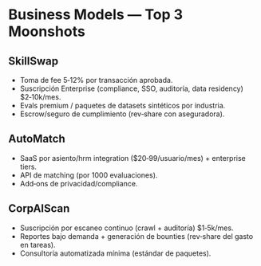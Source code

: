 # Business Models — Top 3 Moonshots

## SkillSwap
- Toma de fee 5‑12% por transacción aprobada.
- Suscripción Enterprise (compliance, SSO, auditoría, data residency) $2‑10k/mes.
- Evals premium / paquetes de datasets sintéticos por industria.
- Escrow/seguro de cumplimiento (rev‑share con aseguradora).

## AutoMatch
- SaaS por asiento/hrm integration ($20‑99/usuario/mes) + enterprise tiers.
- API de matching (por 1000 evaluaciones).
- Add‑ons de privacidad/compliance.

## CorpAIScan
- Suscripción por escaneo continuo (crawl + auditoría) $1‑5k/mes.
- Reportes bajo demanda + generación de bounties (rev‑share del gasto en tareas).
- Consultoría automatizada mínima (estándar de paquetes).
